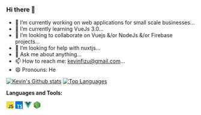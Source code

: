 ### Hi there 👋

- 🔭 I’m currently working on web applications for small scale businesses...
- 🌱 I’m currently learning VueJs 3.0...
- 👯 I’m looking to collaborate on Vuejs &/or NodeJs &/or Firebase projects...
- 🤔 I’m looking for help with nuxtjs...
- 💬 Ask me about anything...
- 📫 How to reach me: kevinfizu@gmail.com...
- 😄 Pronouns: He


[![Kevin's Github stats](https://github-readme-stats.vercel.app/api?username=kevinand11&count_private=true&show_icons=true&theme=radical)](https://github.com/anuraghazra/github-readme-stats)
[![Top Languages](https://github-readme-stats.vercel.app/api/top-langs/?username=kevinand11)](https://github.com/anuraghazra/github-readme-stats)


**Languages and Tools:**  

<code><img height="20" src="https://raw.githubusercontent.com/github/explore/80688e429a7d4ef2fca1e82350fe8e3517d3494d/topics/javascript/javascript.png"></code>
<code><img height="20" src="https://raw.githubusercontent.com/github/explore/80688e429a7d4ef2fca1e82350fe8e3517d3494d/topics/typescript/typescript.png"></code>
<code><img height="20" src="https://raw.githubusercontent.com/github/explore/80688e429a7d4ef2fca1e82350fe8e3517d3494d/topics/vue/vue.png"></code>
<code><img height="20" src="https://raw.githubusercontent.com/github/explore/80688e429a7d4ef2fca1e82350fe8e3517d3494d/topics/nodejs/nodejs.png"></code>    
